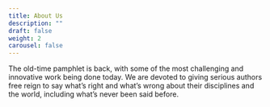 ```yaml
---
title: About Us
description: ""
draft: false
weight: 2
carousel: false
---
```

The old-time pamphlet is back, with some of the most challenging and innovative work being done today. We are devoted to giving serious authors free reign to say what’s right and what’s wrong about their disciplines and the world, including what’s never been said before.